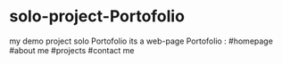 # solo-project-Portofolio
my demo project solo Portofolio   its a web-page Portofolio :  #homepage #about me  #projects #contact me
